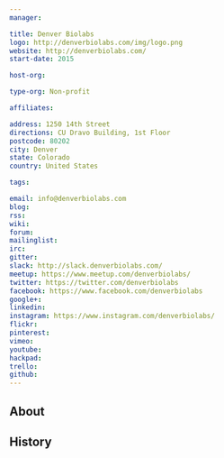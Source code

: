 ```yaml
---
manager:

title: Denver Biolabs
logo: http://denverbiolabs.com/img/logo.png
website: http://denverbiolabs.com/
start-date: 2015

host-org:

type-org: Non-profit

affiliates:

address: 1250 14th Street
directions: CU Dravo Building, 1st Floor
postcode: 80202
city: Denver
state: Colorado
country: United States

tags:

email: info@denverbiolabs.com
blog:
rss:
wiki:
forum:
mailinglist:
irc:
gitter:
slack: http://slack.denverbiolabs.com/
meetup: https://www.meetup.com/denverbiolabs/
twitter: https://twitter.com/denverbiolabs
facebook: https://www.facebook.com/denverbiolabs
google+:
linkedin:
instagram: https://www.instagram.com/denverbiolabs/
flickr:
pinterest:
vimeo:
youtube:
hackpad:
trello:
github:
---
```


## About

## History
